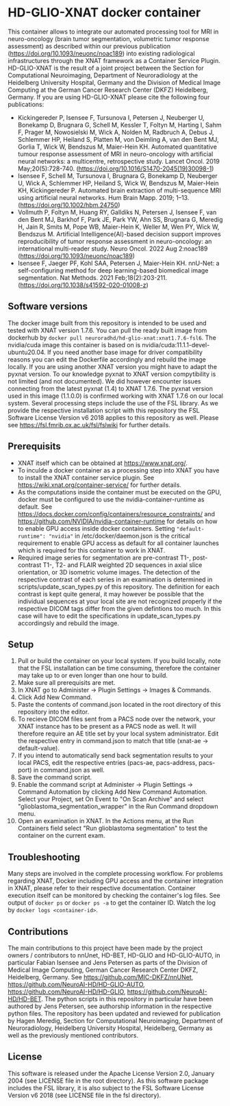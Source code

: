 # HD-GLIO-XNAT docker container
This container allows to integrate our automated processing tool for MRI in neuro-oncology (brain tumor segmentation, volumetric tumor response assessment) as described within our previous publication (https://doi.org/10.1093/neuonc/noac189) into existing radiological infrastructures through the XNAT framework as a Container Service Plugin. HD-GLIO-XNAT is the result of a joint project between the Section for Computational Neuroimaging, Department of Neuroradiology at the Heidelberg University Hospital, Germany and the Division of Medical Image Computing at the German Cancer Research Center (DKFZ) Heidelberg, Germany. If you are using HD-GLIO-XNAT please cite the following four publications:

* Kickingereder P, Isensee F, Tursunova I, Petersen J, Neuberger U, Bonekamp D, Brugnara G, Schell M, Kessler T, Foltyn M, Harting I, Sahm F, Prager M, Nowosielski M, Wick A, Nolden M, Radbruch A, Debus J, Schlemmer HP, Heiland S, Platten M, von Deimling A, van den Bent MJ, Gorlia T, Wick W, Bendszus M, Maier-Hein KH. Automated quantitative tumour response assessment of MRI in neuro-oncology with artificial neural networks: a multicentre, retrospective study. Lancet Oncol. 2019 May;20(5):728-740. (https://doi.org/10.1016/S1470-2045(19)30098-1)
* Isensee F, Schell M, Tursunova I, Brugnara G, Bonekamp D, Neuberger U, Wick A, Schlemmer HP, Heiland S, Wick W, Bendszus M, Maier-Hein KH, Kickingereder P. Automated brain extraction of multi-sequence MRI using artificial neural networks. Hum Brain Mapp. 2019; 1–13. (https://doi.org/10.1002/hbm.24750)
* Vollmuth P, Foltyn M, Huang RY, Galldiks N, Petersen J, Isensee F, van den Bent MJ, Barkhof F, Park JE, Park YW, Ahn SS, Brugnara G, Meredig H, Jain R, Smits M, Pope WB, Maier-Hein K, Weller M, Wen PY, Wick W, Bendszus M. Artificial Intelligence(AI)-based decision support improves reproducibility of tumor response assessment in neuro-oncology: an international multi-reader study. Neuro Oncol. 2022 Aug 2:noac189 (https://doi.org/10.1093/neuonc/noac189)
* Isensee F, Jaeger PF, Kohl SAA, Petersen J, Maier-Hein KH. nnU-Net: a self-configuring method for deep learning-based biomedical image segmentation. Nat Methods. 2021 Feb;18(2):203-211. (https://doi.org/10.1038/s41592-020-01008-z)

## Software versions
The docker image built from this repository is intended to be used and tested with XNAT version 1.7.6.
You can pull the ready built image from dockerhub by `docker pull neuroradhd/hd-glio-xnat:xnat1.7.6-fsl6`.
The nvidia/cuda image this container is based on is nvidia/cuda:11.1.1-devel-ubuntu20.04.
If you need another base image for driver compatibility reasons you can edit the Dockerfile accordingly and rebuild the image locally.
If you are using another XNAT version you might have to adapt the pyxnat version. To our knowledge pyxnat to XNAT version compytibility is not limited (and not documented). 
We did however encounter issues connecting from the latest pyxnat (1.4) to XNAT 1.7.6. The pyxnat version used in this image (1.1.0.0) is confirmed working with XNAT 1.7.6 on our local system.
Several processing steps include the use of the FSL library. As we provide the respective installation script with this repository
the FSL Software License Version v6 2018 applies to this repository as well. Please see https://fsl.fmrib.ox.ac.uk/fsl/fslwiki for further details.

## Prerequisits
- XNAT itself which can be obtained at https://www.xnat.org/. 
- To inculde a docker container as a processing step into XNAT you have to install the XNAT container service plugin. See https://wiki.xnat.org/container-service/ for further details.
- As the computations inside the container must be executed on the GPU, docker must be configured to use the nvidia-container-runtime as default. See https://docs.docker.com/config/containers/resource_constraints/ and https://github.com/NVIDIA/nvidia-container-runtime for details on how to enable GPU access inside docker containers. Setting `"default-runtime": "nvidia"` in /etc/docker/daemon.json is the critical requirement to enable GPU access as default for all container launches which is required for this container to work in XNAT.
- Required image series for segmentation are pre-contrast T1-, post-contrast T1-, T2- and FLAIR weighted 2D sequences in axial slice orientation, or 3D isometric volume images. The  detection of the respective contrast of each series in an examination is determined in scripts/update_scan_types.py of this repository. The definition for each contrast is kept quite general, it may however be possible that the individual sequences at your local site are not recognized properly if the respective DICOM tags differ from the given defintions too much. In this case will have to edit the specifications in update_scan_types.py accordingsly and rebuild the image.

## Setup
1. Pull or build the container on your local system. If you build locally, note that the FSL installation can be time consuming, therefore the container may take up to or even longer than one hour to build. 
2. Make sure all prerequisits are met.
3. In XNAT go to Administer -> Plugin Settings -> Images & Commands. 
4. Click Add New Command.
5. Paste the contents of command.json located in the root directory of this repository into the editor.
6. To recieve DICOM files sent from a PACS node over the network, your XNAT instance has to be present as a PACS node as well. It will therefore require an AE title set by your local system administrator. Edit the respective entry in command.json to match that title (xnat-ae -> default-value).
7. If you intend to automatically send back segmentation results to your local PACS, edit the respective entries (pacs-ae, pacs-address, pacs-port) in command.json as well.
8. Save the command script.
9. Enable the command script at Administer -> Plugin Settings -> Command Automation by clicking Add New Command Automation. Select your Project, set On Event to "On Scan Archive" and select "glioblastoma_segmentation_wrapper" in the Run Command dropdown menu.
10. Open an examination in XNAT. In the Actions menu, at the Run Containers field select "Run glioblastoma segmentation" to test the container on the current exam.

## Troubleshooting
Many steps are involved in the complete processing workflow. For problems regarding XNAT, Docker including GPU access and the container integration in XNAT, please refer to their respective documentation. 
Container execution itself can be monitored by checking the container's log files. 
See output of `docker ps` or `docker ps -a` to get the container ID. Watch the log by `docker logs <container-id>`.

## Contributions
The main contributions to this project have been made by the project owners / contributors to nnUnet, HD-BET, HD-GLIO and HD-GLIO-AUTO, in particular Fabian Isensee and Jens Petersen as parts of the Division of Medical Image Computing, German Cancer Research Center DKFZ, Heidelberg, Germany.
See https://github.com/MIC-DKFZ/nnUNet, https://github.com/NeuroAI-HD/HD-GLIO-AUTO, https://github.com/NeuroAI-HD/HD-GLIO, https://github.com/NeuroAI-HD/HD-BET.
The python scripts in this repository in particular have been authored by Jens Petersen, see authorship information in the respective python files. 
The repository has been updated and reviewed for publication by Hagen Meredig, Section for Computational Neuroimaging, Department of Neuroradiology, Heidelberg University Hospital, Heidelberg, Germany as well as the previously mentioned contributors.

## License
This software is released under the Apache License Version 2.0, January 2004 (see LICENSE file in the root directory). 
As this software package includes the FSL library, it is also subject to the FSL Software License Version v6 2018 (see LICENSE file in the fsl directory).

